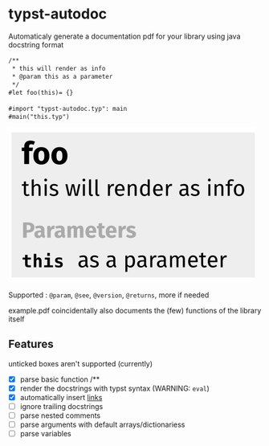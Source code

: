 # typst-autodoc

Automaticaly generate a documentation pdf for your library using java docstring format

```typst
/**
 * this will render as info
 * @param this as a parameter
 */
#let foo(this)= {}

#import "typst-autodoc.typ": main
#main("this.typ")
```
![example render](example.png)

Supported : `@param`, `@see`, `@version`, `@returns`, more if needed

example.pdf coincidentally also documents the (few) functions of the library itself

## Features
unticked boxes aren't supported (currently)

- [x] parse basic function /**
- [x] render the docstrings with typst syntax (WARNING: `eval`)
- [x] automatically insert [links]()
- [ ] ignore trailing docstrings
- [ ] parse nested comments
- [ ] parse arguments with default arrays/dictionariess
- [ ] parse variables